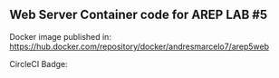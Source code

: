 ## Web Server Container code for AREP LAB #5

Docker image published in: https://hub.docker.com/repository/docker/andresmarcelo7/arep5web

CircleCI Badge: 
